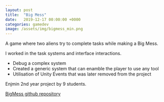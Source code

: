 ```yaml
---
layout: post
title:  "Big Mess"
date:   2019-12-17 00:00:00 +0000
categories: gamedev
image: /assets/img/bigmess_min.png
---
```


A game where two aliens try to complete tasks while making a Big Mess.

I worked in the task systems and interface interactions.
* Debug a complex system
* Created a generic system that can enamble the player to use any tool
* Utilisation of Unity Events that was later removed from the project

Enjmin 2nd year project by 9 students.

[BigMess github repository](https://github.com/Bombix34/ABigMess)


